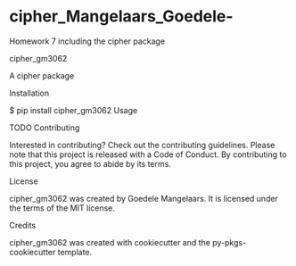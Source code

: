 # cipher_Mangelaars_Goedele-
Homework 7 including the cipher package

cipher_gm3062

A cipher package

Installation

$ pip install cipher_gm3062
Usage

TODO
Contributing

Interested in contributing? Check out the contributing guidelines. Please note that this project is released with a Code of Conduct. By contributing to this project, you agree to abide by its terms.

License

cipher_gm3062 was created by Goedele Mangelaars. It is licensed under the terms of the MIT license.

Credits

cipher_gm3062 was created with cookiecutter and the py-pkgs-cookiecutter template.
